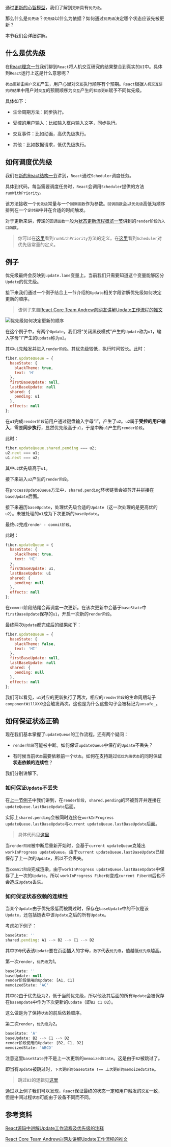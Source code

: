 通过[更新的心智模型](./mental.html)，我们了解到`更新`具有`优先级`。

那么什么是`优先级`？`优先级`以什么为依据？如何通过`优先级`决定哪个状态应该先被更新？

本节我们会详细讲解。

## 什么是优先级

在[React理念一节](../preparation/idea.html#理解-响应自然)我们聊到`React`将人机交互研究的结果整合到真实的`UI`中。具体到`React`运行上这是什么意思呢？

`状态更新`由`用户交互`产生，用户心里对`交互`执行顺序有个预期。`React`根据`人机交互研究的结果`中用户对`交互`的预期顺序为`交互`产生的`状态更新`赋予不同优先级。

具体如下：

- 生命周期方法：同步执行。

- 受控的用户输入：比如输入框内输入文字，同步执行。

- 交互事件：比如动画，高优先级执行。

- 其他：比如数据请求，低优先级执行。

## 如何调度优先级

我们在[新的React结构一节](../preparation/newConstructure.html)讲到，`React`通过`Scheduler`调度任务。

具体到代码，每当需要调度任务时，`React`会调用`Scheduler`提供的方法`runWithPriority`。

该方法接收一个`优先级`常量与一个`回调函数`作为参数。`回调函数`会以`优先级`高低为顺序排列在一个`定时器`中并在合适的时间触发。

对于更新来讲，传递的`回调函数`一般为[状态更新流程概览一节](./prepare.html#render阶段的开始)讲到的`render阶段的入口函数`。

> 你可以在[这里](https://github.com/facebook/react/blob/master/packages/scheduler/src/Scheduler.js#L217)看到`runWithPriority`方法的定义。在[这里](https://github.com/facebook/react/blob/master/packages/scheduler/src/SchedulerPriorities.js)看到`Scheduler`对优先级常量的定义。

## 例子

优先级最终会反映到`update.lane`变量上。当前我们只需要知道这个变量能够区分`Update`的优先级。

接下来我们通过一个例子结合上一节介绍的`Update`相关字段讲解优先级如何决定更新的顺序。

> 该例子来自[React Core Team Andrew向网友讲解Update工作流程的推文](https://twitter.com/acdlite/status/978412930973687808)

<img :src="$withBase('/img/update-process.png')" alt="优先级如何决定更新的顺序">

在这个例子中，有两个`Update`。我们将“关闭黑夜模式”产生的`Update`称为`u1`，输入字母“I”产生的`Update`称为`u2`。

其中`u1`先触发并进入`render阶段`。其优先级较低，执行时间较长。此时：

```js
fiber.updateQueue = {
  baseState: {
    blackTheme: true,
    text: 'H'
  },
  firstBaseUpdate: null,
  lastBaseUpdate: null
  shared: {
    pending: u1
  },
  effects: null
};
```

在`u1`完成`render阶段`前用户通过键盘输入字母“I”，产生了`u2`。`u2`属于**受控的用户输入**，需要**同步执行**，显然优先级高于`u1`，于是中断`u1`产生的`render阶段`。

此时：

```js
fiber.updateQueue.shared.pending === u2;
u2.next === u1;
u1.next === u2;
```

其中`u2`优先级高于`u1`。

接下来进入`u2`产生的`render阶段`。

在`processUpdateQueue`方法中，`shared.pending`环状链表会被剪开并拼接在`baseUpdate`后面。

接下来遍历`baseUpdate`，处理优先级合适的`Update`（这一次处理的是更高优的`u2`）。未被处理的`u1`成为下次更新的`baseUpdate`。

最终`u2`完成`render - commit阶段`。

此时：

```js
fiber.updateQueue = {
  baseState: {
    blackTheme: true,
    text: 'HI'
  },
  firstBaseUpdate: u1,
  lastBaseUpdate: u1
  shared: {
    pending: null
  },
  effects: null
};
```

在`commit`阶段结尾会再调度一次更新。在该次更新中会基于`baseState`中`firstBaseUpdate`保存的`u1`，开启一次新的`render阶段`。

最终两次`Update`都完成后的结果如下：

```js
fiber.updateQueue = {
  baseState: {
    blackTheme: false,
    text: 'HI'
  },
  firstBaseUpdate: null,
  lastBaseUpdate: null
  shared: {
    pending: null
  },
  effects: null
};
```

我们可以看见，`u1`对应的更新执行了两次，相应的`render阶段`的生命周期勾子`componentWillXXX`也会触发两次。这也是为什么这些勾子会被标记为`unsafe_`。

## 如何保证状态正确

现在我们基本掌握了`updateQueue`的工作流程。还有两个疑问：

- `render阶段`可能被中断。如何保证`updateQueue`中保存的`Update`不丢失？

- 有时候当前`状态`需要依赖前一个`状态`。如何在支持跳过`低优先级状态`的同时保证**状态依赖的连续性**？

我们分别讲解下。

### 如何保证`Update`不丢失

在[上一节例子](./update.html#例子)中我们讲到，在`render阶段`，`shared.pending`的环被剪开并连接在`updateQueue.lastBaseUpdate`后面。

实际上`shared.pending`会被同时连接在`workInProgress updateQueue.lastBaseUpdate`与`current updateQueue.lastBaseUpdate`后面。

> 具体代码见[这里](https://github.com/facebook/react/blob/master/packages/react-reconciler/src/ReactUpdateQueue.new.js#L424)

当`render阶段`被中断后重新开始时，会基于`current updateQueue`克隆出`workInProgress updateQueue`。由于`current updateQueue.lastBaseUpdate`已经保存了上一次的`Update`，所以不会丢失。

当`commit阶段`完成渲染，由于`workInProgress updateQueue.lastBaseUpdate`中保存了上一次的`Update`，所以 `workInProgress Fiber树`变成`current Fiber树`后也不会造成`Update`丢失。

### 如何保证状态依赖的连续性

当某个`Update`由于优先级低而被跳过时，保存在`baseUpdate`中的不仅是该`Update`，还包括链表中该`Update`之后的所有`Update`。

考虑如下例子：

```js
baseState: ''
shared.pending: A1 --> B2 --> C1 --> D2
```

其中`字母`代表该`Update`要在页面插入的字母，`数字`代表`优先级`，值越低`优先级`越高。

第一次`render`，`优先级`为1。

```js
baseState: ''
baseUpdate: null
render阶段使用的Update: [A1, C1]
memoizedState: 'AC'
```

其中`B2`由于优先级为2，低于当前优先级，所以他及其后面的所有`Update`会被保存在`baseUpdate`中作为下次更新的`Update`（即`B2 C1 D2`）。

这么做是为了保持`状态`的前后依赖顺序。

第二次`render`，`优先级`为2。

```js
baseState: 'A'
baseUpdate: B2 --> C1 --> D2
render阶段使用的Update: [B2, C1, D2]
memoizedState: 'ABCD'
```

注意这里`baseState`并不是上一次更新的`memoizedState`。这是由于`B2`被跳过了。

即当有`Update`被跳过时，`下次更新的baseState !== 上次更新的memoizedState`。

> 跳过`B2`的逻辑见[这里](https://github.com/facebook/react/blob/master/packages/react-reconciler/src/ReactUpdateQueue.new.js#L479)

通过以上例子我们可以发现，`React`保证最终的状态一定和用户触发的`交互`一致，但是中间过程`状态`可能由于设备不同而不同。


## 参考资料

[React源码中讲解Update工作流程及优先级的注释](https://github.com/facebook/react/blob/master/packages/react-reconciler/src/ReactUpdateQueue.new.js#L10)

[React Core Team Andrew向网友讲解Update工作流程的推文](https://twitter.com/acdlite/status/978412930973687808)

<!-- beginWork getStateFromUpdate -->
